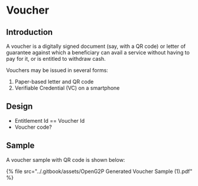 # Voucher

## Introduction

A voucher is a digitally signed document (say, with a QR code) or letter of guarantee against which a beneficiary can avail a service without having to pay for it, or is entitled to withdraw cash.

Vouchers may be issued in several forms:

1. Paper-based letter and QR code
2. Verifiable Credential (VC) on a smartphone

## Design

* Entitlement Id == Voucher Id
* Voucher code?

## Sample

A voucher sample with QR code is shown below:

{% file src="../.gitbook/assets/OpenG2P Generated Voucher Sample (1).pdf" %}
